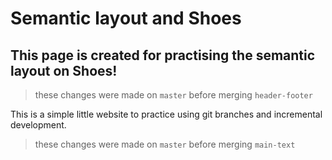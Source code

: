 # Semantic layout and Shoes

## This page is created for practising the semantic layout on Shoes!

> these changes were made on ```master``` before merging ```header-footer```

This is a simple little website to practice using git branches and incremental development.

> these changes were made on ```master``` before merging ```main-text```
